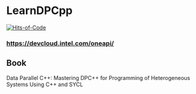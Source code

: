 # LearnDPCpp

[![Hits-of-Code](https://hitsofcode.com/github/linusjf/LearnDPCpp?branch=main)](https://hitsofcode.com/github/linusjf/LearnDPCpp/view?branch=main)

### https://devcloud.intel.com/oneapi/

## Book
Data Parallel C++: Mastering DPC++ for Programming of Heterogeneous Systems Using C++ and SYCL

